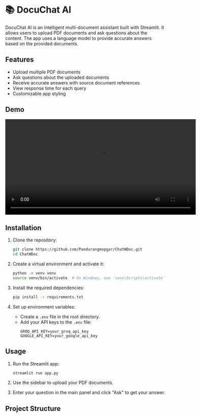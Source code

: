 # 📚 DocuChat AI

DocuChat AI is an intelligent multi-document assistant built with Streamlit. It allows users to upload PDF documents and ask questions about the content. The app uses a language model to provide accurate answers based on the provided documents.

## Features

- Upload multiple PDF documents
- Ask questions about the uploaded documents
- Receive accurate answers with source document references
- View response time for each query
- Customizable app styling

## Demo

<video width="600" controls>
  <source src="demo/demo.mp4" type="video/mp4">
  Your browser does not support the video tag.
</video>

## Installation

1. Clone the repository:
    ```sh
    git clone https://github.com/Pandurangmopgar/ChatWDoc.git
    cd ChatWDoc
    ```

2. Create a virtual environment and activate it:
    ```sh
    python -m venv venv
    source venv/bin/activate  # On Windows, use `venv\Scripts\activate`
    ```

3. Install the required dependencies:
    ```sh
    pip install -r requirements.txt
    ```

4. Set up environment variables:
    - Create a `.env` file in the root directory.
    - Add your API keys to the `.env` file:
        ```
        GROQ_API_KEY=your_groq_api_key
        GOOGLE_API_KEY=your_google_api_key
        ```

## Usage

1. Run the Streamlit app:
    ```sh
    streamlit run app.py
    ```

2. Use the sidebar to upload your PDF documents.

3. Enter your question in the main panel and click "Ask" to get your answer.

## Project Structure

